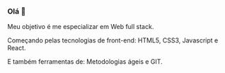 ### Olá 👋

Meu objetivo é me especializar em Web full stack.

Começando pelas tecnologias de front-end:
HTML5, CSS3, Javascript e React.

E também ferramentas de: Metodologias ágeis e GIT.

